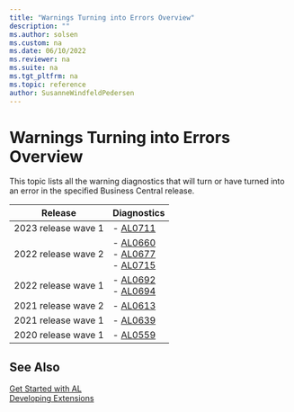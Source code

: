 ```yaml
---
title: "Warnings Turning into Errors Overview"
description: ""
ms.author: solsen
ms.custom: na
ms.date: 06/10/2022
ms.reviewer: na
ms.suite: na
ms.tgt_pltfrm: na
ms.topic: reference
author: SusanneWindfeldPedersen
---
```

[//]: # (START>DO_NOT_EDIT)
[//]: # (IMPORTANT:Do not edit any of the content between here and the END>DO_NOT_EDIT.)
[//]: # (Any modifications should be made in the .xml files in the ModernDev repo.)

# Warnings Turning into Errors Overview

This topic lists all the warning diagnostics that will turn or have turned into an error in the specified Business Central release.

|Release|Diagnostics|
|---------|-----------|
|2023 release wave 1|- [AL0711](diagnostic-al711.md)<br/>|
|2022 release wave 2|- [AL0660](diagnostic-al660.md)<br/>- [AL0677](diagnostic-al677.md)<br/>- [AL0715](diagnostic-al715.md)<br/>|
|2022 release wave 1|- [AL0692](diagnostic-al692.md)<br/>- [AL0694](diagnostic-al694.md)<br/>|
|2021 release wave 2|- [AL0613](diagnostic-al613.md)<br/>|
|2021 release wave 1|- [AL0639](diagnostic-al639.md)<br/>|
|2020 release wave 1|- [AL0559](diagnostic-al559.md)<br/>|

[//]: # (IMPORTANT: END>DO_NOT_EDIT)
## See Also  
[Get Started with AL](../devenv-get-started.md)  
[Developing Extensions](../devenv-dev-overview.md)  